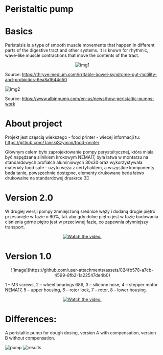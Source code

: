 # Peristaltic pump


# Basics
Peristalsis is a type of smooth muscle movements that happen in different parts of the digestive tract and other systems. 
It is known for rhythmic, wave-like muscle contractions that move the contents of the tract.
<p align="center">
   <img src="https://github.com/user-attachments/assets/4fc360c6-a6c0-4841-80fc-df59311ee9b4" alt="img1">
     
   Source: https://thryve.medium.com/irritable-bowel-syndrome-gut-motility-and-probiotics-6ea8a1644c50
    
   <img src="https://github.com/user-attachments/assets/f7741d4b-e7eb-4f88-9c7a-94baa78f7a75" alt="img2">
     
   Source: https://www.albinpump.com/en-us/news/how-peristaltic-pumps-work
</p>

# About project
Projekt jest częscią wiekszego - food printer - wiecej informacji tu: https://github.com/TanskiSzymon/food-printer

Głównym celem było zaprojektowanie pompy perystaltycznej, która miala być napędzana silnikiem krokowym NEMA17, była łatwa w montarzu na standardowych profialch aluminiowych 30x30 oraz wykorzystywała materialy food safe - uzyto węża z certyfiaktem, a wszystkie komponenty beda tanie, powszechnie dostępne, elementy drukowane beda łatwo drukowalne na standardowej druakrce 3D


# Version 2.0
W drugiej wersji pompy zmniejszoną srednice węzy i dodaną drugie piętro przesunięte w fazie o 60%, tak aby gdy dolne piętro jest w fazię budowania ciśnienia górne piętro jest w przeciwnej fazie, co  zapewnia płynniejszy transport. 


<p align="center">
  <a href="https://www.youtube.com/watch?v=0vitXXGZiDY">
     <img src="https://img.youtube.com/vi/0vitXXGZiDY/0.jpg" alt="Watch the video.">
  </a>
</p>


# Version 1.0

<p align="center">
![image](https://github.com/user-attachments/assets/024fb578-a7cb-4599-8fb2-1a22547de4b0)

1 – M3 screws, 2 – wheel bearings 686, 3 – silicone hose, 4 – stepper motor NEMA17, 5 – upper housing, 6 – rotor lock, 7 – rotor, 8 – lower housing.
</p>
<p align="center">
  <a href="https://www.youtube.com/watch?v=JSP97U3xEK8">
     <img src="https://img.youtube.com/vi/JSP97U3xEK8/0.jpg" alt="Watch the video.">
  </a>
</p>


# Differences:

A peristaltic pump for dough dosing, version A with compensation, version B without compensation.

  <img src="https://github.com/TanskiSzymon/food-printer/assets/108231030/34ca0a6e-8bc7-479d-98d3-dbc0124987f2" alt="pump">
  <img src="https://github.com/TanskiSzymon/food-printer/assets/108231030/45d1698a-4a03-4c6b-9ab7-3a8c82f8efa0" alt="results">

</p>
